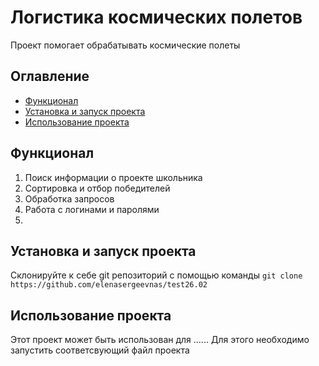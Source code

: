 # Логистика космических полетов
Проект помогает обрабатывать космические полеты 

## Оглавление
- [Функционал](#Функционал)
- [Установка и запуск проекта](#Установка-и-запуск-проекта)
- [Использование проекта](#Использование-проекта)

## Функционал
1. Поиск информации о проекте школьника
2. Сортировка и отбор победителей
3. Обработка запросов
4. Работа с логинами и паролями
5. 

## Установка и запуск проекта
Склонируйте к себе git репозиторий с помощью команды
`git clone https://github.com/elenasergeevnas/test26.02`
## Использование проекта
Этот проект может быть использован для ......
Для этого необходимо запустить соответсвующий файл проекта